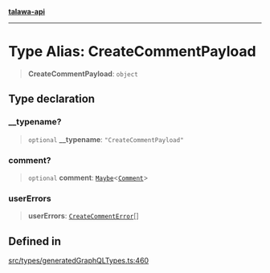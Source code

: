 [**talawa-api**](../../../README.md)

***

# Type Alias: CreateCommentPayload

> **CreateCommentPayload**: `object`

## Type declaration

### \_\_typename?

> `optional` **\_\_typename**: `"CreateCommentPayload"`

### comment?

> `optional` **comment**: [`Maybe`](Maybe.md)\<[`Comment`](Comment.md)\>

### userErrors

> **userErrors**: [`CreateCommentError`](CreateCommentError.md)[]

## Defined in

[src/types/generatedGraphQLTypes.ts:460](https://github.com/Suyash878/talawa-api/blob/e4413cec641a837926071678fed3c7f67234e31e/src/types/generatedGraphQLTypes.ts#L460)
